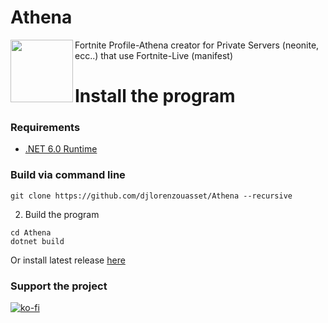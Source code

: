 # Athena

<img align="left" src="https://raw.githubusercontent.com/djlorenzouasset/Athena/main/.github/AthenaLogo.png" height=100> 

Fortnite Profile-Athena creator for Private Servers (neonite, ecc..) that use Fortnite-Live (manifest)
<br>

# Install the program

### Requirements

* <a href='https://dotnet.microsoft.com/en-us/download/dotnet/6.0/runtime'>.NET 6.0 Runtime</a>

### Build via command line

```
git clone https://github.com/djlorenzouasset/Athena --recursive
```

2. Build the program
```
cd Athena
dotnet build
```

Or install latest release [here](https://github.com/djlorenzouasset/Athena/releases/latest) 

### Support the project

[![ko-fi](https://ko-fi.com/img/githubbutton_sm.svg)](https://ko-fi.com/F1F6IB03D)
